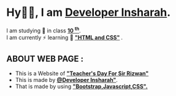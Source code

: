 <h1>Hy👋🏻, I am <b><u>Developer Insharah</u></b>.</h1>
I am studying 📖 in class <b><u>10 <sup>th</sup></u></b>. <br>
I am currently ⚡ learning 📖 <b> <u> "HTML and CSS"</u> </b>.<br>
<h2>ABOUT WEB PAGE :</h2>
<ul>
  <li>This is a Website of <b><u>"Teacher's Day For Sir Rizwan"</u></b></li>
  <li>This is made by <a href="https://github.com/DeveloperInsharah"><b><u>@Developer Insharah"</u></b></a>.</li>
  <li>That is made by using  <b><u>"Bootstrap,Javascript,CSS".</u></b></li>
</ul>
